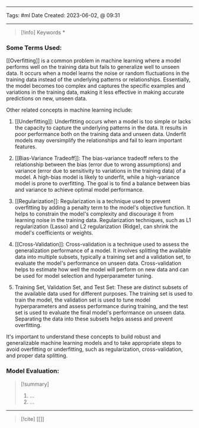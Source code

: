 ------------------------- 
Tags: #ml 
Date Created:  2023-06-02, @ 09:31

---
>[!info] Keywords
>*
### Some Terms Used: 

[[Overfitting]] is a common problem in machine learning where a model performs well on the training data but fails to generalize well to unseen data. It occurs when a model learns the noise or random fluctuations in the training data instead of the underlying patterns or relationships. Essentially, the model becomes too complex and captures the specific examples and variations in the training data, making it less effective in making accurate predictions on new, unseen data.

Other related concepts in machine learning include:

1. [[Underfitting]]: Underfitting occurs when a model is too simple or lacks the capacity to capture the underlying patterns in the data. It results in poor performance both on the training data and unseen data. Underfit models may oversimplify the relationships and fail to learn important features.
    
2. [[Bias-Variance Tradeoff]]: The bias-variance tradeoff refers to the relationship between the bias (error due to wrong assumptions) and variance (error due to sensitivity to variations in the training data) of a model. A high-bias model is likely to underfit, while a high-variance model is prone to overfitting. The goal is to find a balance between bias and variance to achieve optimal model performance.
    
3. [[Regularization]]: Regularization is a technique used to prevent overfitting by adding a penalty term to the model's objective function. It helps to constrain the model's complexity and discourage it from learning noise in the training data. Regularization techniques, such as L1 regularization (Lasso) and L2 regularization (Ridge), can shrink the model's coefficients or weights.
    
4. [[Cross-Validation]]: Cross-validation is a technique used to assess the generalization performance of a model. It involves splitting the available data into multiple subsets, typically a training set and a validation set, to evaluate the model's performance on unseen data. Cross-validation helps to estimate how well the model will perform on new data and can be used for model selection and hyperparameter tuning.
    
5. Training Set, Validation Set, and Test Set: These are distinct subsets of the available data used for different purposes. The training set is used to train the model, the validation set is used to tune model hyperparameters and assess performance during training, and the test set is used to evaluate the final model's performance on unseen data. Separating the data into these subsets helps assess and prevent overfitting.
    
It's important to understand these concepts to build robust and generalizable machine learning models and to take appropriate steps to avoid overfitting or underfitting, such as regularization, cross-validation, and proper data splitting.

### Model Evaluation:


>[!summary] 
>1. ...
>2. ...

----
>[!cite]
> [[]]
> []()
